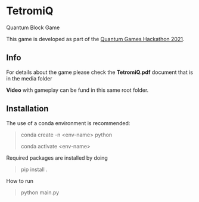 # TetromiQQuantum Block GameThis game is developed as part of the [Quantum Games Hackathon 2021](https://www.qaif.org/contests/quantum-games-hackathon).## Info For details about the game please check the **TetromiQ.pdf** document that is in the media folder**Video** with gameplay can be fund in this same root folder.## InstallationThe use of a conda environment is recommended:> conda create -n \<env-name\> python>> conda activate \<env-name\>Required packages are installed by doing> pip install .How to run> python main.py